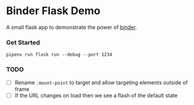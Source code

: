# Binder Flask Demo

A small flask app to demonstrate the power of [binder](https://binder.danstewart.dev).  

### Get Started

```shell
pipenv run flask run --debug --port 1234
```

### TODO

- [ ] Rename `:mount-point` to target and allow targeting elements outside of frame
- [ ] If the URL changes on load then we see a flash of the default state
